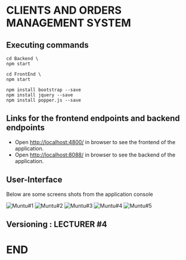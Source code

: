 # CLIENTS AND ORDERS MANAGEMENT SYSTEM

## Executing commands

```
cd Backend \
npm start

cd FrontEnd \
npm start

npm install bootstrap --save
npm install jquery --save
npm install popper.js --save
```


## Links for the frontend endpoints and backend endpoints

- Open [http://localhost:4800/](http://localhost:4800/) in browser to see the frontend of the application.
- Open [http://localhost:8088/](http://localhost:8088/) in browser to see the backend of the application.


## User-Interface

Below are some screens shots from the application console

![Muntu#1](https://github.com/LINOSNCHENA/Angular-Frontend-for-store-administrator/blob/main/UXViews/page1.png)
![Muntu#2](https://github.com/LINOSNCHENA/Angular-Frontend-for-store-administrator/blob/main/UXViews/page2.png)
![Muntu#3](https://github.com/LINOSNCHENA/Angular-Frontend-for-store-administrator/blob/main/UXViews/page3.png)
![Muntu#4](https://github.com/LINOSNCHENA/Angular-Frontend-for-store-administrator/blob/main/UXViews/page4.png)
![Muntu#5](https://github.com/LINOSNCHENA/Angular-Frontend-for-store-administrator/blob/main/UXViews/page5.png)

## Versioning : LECTURER #4

# END

